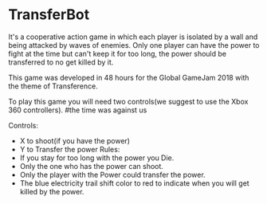 # TransferBot
It's a cooperative action game in which each player is isolated by a wall and being attacked by waves of enemies. 
Only one player can have the power to fight at the time but can't keep it for too long, the power should be transferred to no get killed by it.

This game was developed in 48 hours for the Global GameJam 2018 with the theme of Transference.

To play this game you will need two controls(we suggest to use the Xbox 360 controllers). 
#the time was against us

Controls:
- X to shoot(if you have the power) 
- Y to Transfer the power 
Rules: 
- If you stay for too long with the power you Die. 
- Only the one who has the power can shoot. 
- Only the player with the Power could transfer the power. 
- The blue electricity trail shift color to red to indicate when you will get killed by the power.

